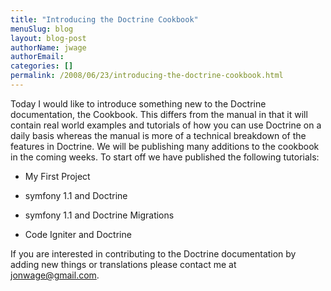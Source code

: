```yaml
---
title: "Introducing the Doctrine Cookbook"
menuSlug: blog
layout: blog-post
authorName: jwage
authorEmail:
categories: []
permalink: /2008/06/23/introducing-the-doctrine-cookbook.html
---
```

<p>

Today I would like to introduce something new to the Doctrine
documentation, the Cookbook. This differs from the manual in that it
will contain real world examples and tutorials of how you can use
Doctrine on a daily basis whereas the manual is more of a technical
breakdown of the features in Doctrine. We will be publishing many
additions to the cookbook in the coming weeks. To start off we have
published the following tutorials:

</p><ul class="tree"><li>

My First Project

</li><li>

symfony 1.1 and Doctrine

</li><li>

symfony 1.1 and Doctrine Migrations

</li><li>

Code Igniter and Doctrine

</li></ul><p>

If you are interested in contributing to the Doctrine documentation by
adding new things or translations please contact me at
[jonwage@gmail.com](mailto:jonwage@gmail.com).

</p>


